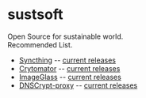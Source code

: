 # sustsoft
Open Source for sustainable world.</br>
Recommended List.
* [Syncthing](https://syncthing.net/) -- [current releases](https://github.com/syncthing/syncthing/releases)
* [Crytomator](https://cryptomator.org/) -- [current releases](https://github.com/cryptomator/cryptomator/releases)
* [ImageGlass](https://imageglass.org/) -- [current releases](https://github.com/d2phap/ImageGlass/releases)
* [DNSCrypt-proxy](https://dnscrypt.info/) -- [current releases](https://github.com/DNSCrypt/dnscrypt-proxy/releases)
